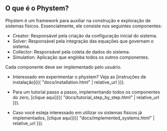 ---
---

## O que é o Phystem?
Phystem é um framework para auxiliar na construção e exploração de sistemas físicos. Essencialmente, ele consiste nos seguintes componentes:

- Creator: Responsável pela criação da configuração inicial do sistema.
- Solver: Responsável pela integração das equações que governam o sistema.
- Collector: Responsável pela coleta de dados do sistema.
- Simulation: Aplicação que engloba todos os outros componentes.

Cada componente deve ser implementado pelo usuário. 

- Interessado em experimentar o phystem? Veja as [instruções de instalação]({{ "docs/installation.html" | relative_url }}).

- Para um tutorial passo a passo, implementando todos
os componentes do zero, [clique aqui]({{ "docs/tutorial_step_by_step.html" | relative_url }}).

- Caso você esteja interessado em utilizar os sistemas físicos já implementados, [clique aqui]({{ "docs/implemented_systems.html" | relative_url }}).

